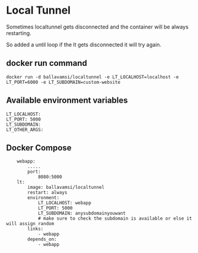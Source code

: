 # Local Tunnel

Sometimes localtunnel gets disconnected and the container will be always restarting.

So added a until loop if the lt gets disconnected it will try again.

## docker run command

```
docker run -d ballavamsi/localtunnel -e LT_LOCALHOST=localhost -e LT_PORT=6000 -e LT_SUBDOMAIN=custom-website
```

## Available environment variables

```
LT_LOCALHOST:
LT_PORT: 5000
LT_SUBDOMAIN:
LT_OTHER_ARGS:
```

## Docker Compose

```
    webapp:
        .....
        port:
            8080:5000
    lt:
        image: ballavamsi/localtunnel
        restart: always
        environment:
            LT_LOCALHOST: webapp
            LT_PORT: 5000
            LT_SUBDOMAIN: anysubdomainyouwant
            # make sure to check the subdomain is available or else it will assign random
        links:
            - webapp
        depends_on:
            - webapp
```

